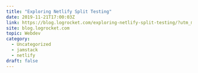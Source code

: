 ```yaml
---
title: "Exploring Netlify Split Testing"
date: 2019-11-21T17:00:03Z
link: https://blog.logrocket.com/exploring-netlify-split-testing/?utm_medium=RSS&utm_source=hune
site: blog.logrocket.com
topic: Webdev
category:
  - Uncategorized
  - jamstack
  - netlify
draft: false
---
```

